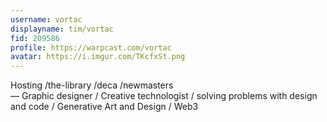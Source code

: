 ```yaml
---
username: vortac
displayname: tim/vortac
fid: 209586
profile: https://warpcast.com/vortac
avatar: https://i.imgur.com/TKcfxSt.png
---
```

Hosting /the-library /deca /newmasters  
— Graphic designer / Creative technologist / solving problems with design and code / Generative Art and Design / Web3  
